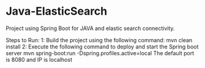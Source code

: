 # Java-ElasticSearch

Project using Spring Boot for JAVA and elastic search connectivity.

Steps to Run:
1: Build the project using the following command:
mvn clean install
2: Execute the following command to deploy and start the Spring boot server
mvn spring-boot:run -Dspring.profiles.active=local
The default port is 8080 and IP is localhost
